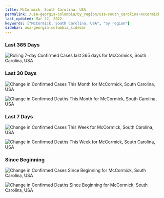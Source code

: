 ```yaml
---
title: McCormick, South Carolina, USA
permalink: /usa-georgia-columbia/by_region/usa-south_carolina-mccormick-by_region.html
last_updated: Mar 22, 2022
keywords: ["McCormick, South Carolina, USA", "by region"]
sidebar: usa-georgia-columbia_sidebar
---
```


<h3>Last 365 Days</h3>

![Rolling 7-day Confirmed Cases last 365 days for McCormick, South Carolina, USA](/covid_tracker/images/graphs/usa-south_carolina-mccormick-weekly_totals_graph.png)

<h3>Last 30 Days</h3>

![Change in Confirmed Cases This Month for McCormick, South Carolina, USA](/covid_tracker/images/graphs/usa-south_carolina-mccormick-delta_confirmed-30_days_graph.png)

![Change in Confirmed Deaths This Month for McCormick, South Carolina, USA](/covid_tracker/images/graphs/usa-south_carolina-mccormick-delta_deaths-30_days_graph.png)

<h3>Last 7 Days</h3>

![Change in Confirmed Cases This Week for McCormick, South Carolina, USA](/covid_tracker/images/graphs/usa-south_carolina-mccormick-delta_confirmed-7_days_graph.png)

![Change in Confirmed Deaths This Week for McCormick, South Carolina, USA](/covid_tracker/images/graphs/usa-south_carolina-mccormick-delta_deaths-7_days_graph.png)

<h3>Since Beginning</h3>

![Change in Confirmed Cases Since Beginning for McCormick, South Carolina, USA](/covid_tracker/images/graphs/usa-south_carolina-mccormick-delta_confirmed-since_beginning_graph.png)

![Change in Confirmed Deaths Since Beginning for McCormick, South Carolina, USA](/covid_tracker/images/graphs/usa-south_carolina-mccormick-delta_deaths-since_beginning_graph.png)

